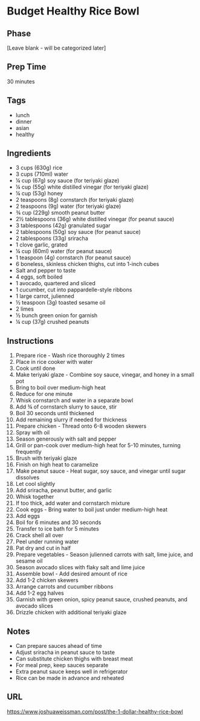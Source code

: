 # Budget Healthy Rice Bowl

## Phase
[Leave blank - will be categorized later]

## Prep Time
30 minutes

## Tags
- lunch
- dinner
- asian
- healthy

## Ingredients
- 3 cups (630g) rice
- 3 cups (710ml) water
- ¼ cup (67g) soy sauce (for teriyaki glaze)
- ¼ cup (55g) white distilled vinegar (for teriyaki glaze)
- ¼ cup (53g) honey
- 2 teaspoons (8g) cornstarch (for teriyaki glaze)
- 2 teaspoons (9g) water (for teriyaki glaze)
- ¾ cup (229g) smooth peanut butter
- 2½ tablespoons (36g) white distilled vinegar (for peanut sauce)
- 3 tablespoons (42g) granulated sugar
- 2 tablespoons (50g) soy sauce (for peanut sauce)
- 2 tablespoons (33g) sriracha
- 1 clove garlic, grated
- ¼ cup (60ml) water (for peanut sauce)
- 1 teaspoon (4g) cornstarch (for peanut sauce)
- 6 boneless, skinless chicken thighs, cut into 1-inch cubes
- Salt and pepper to taste
- 4 eggs, soft boiled
- 1 avocado, quartered and sliced
- 1 cucumber, cut into pappardelle-style ribbons
- 1 large carrot, julienned
- ½ teaspoon (3g) toasted sesame oil
- 2 limes
- ½ bunch green onion for garnish
- ¼ cup (37g) crushed peanuts

## Instructions
1. Prepare rice - Wash rice thoroughly 2 times
2. Place in rice cooker with water
3. Cook until done
4. Make teriyaki glaze - Combine soy sauce, vinegar, and honey in a small pot
5. Bring to boil over medium-high heat
6. Reduce for one minute
7. Whisk cornstarch and water in a separate bowl
8. Add ¾ of cornstarch slurry to sauce, stir
9. Boil 30 seconds until thickened
10. Add remaining slurry if needed for thickness
11. Prepare chicken - Thread onto 6-8 wooden skewers
12. Spray with oil
13. Season generously with salt and pepper
14. Grill or pan-cook over medium-high heat for 5-10 minutes, turning frequently
15. Brush with teriyaki glaze
16. Finish on high heat to caramelize
17. Make peanut sauce - Heat sugar, soy sauce, and vinegar until sugar dissolves
18. Let cool slightly
19. Add sriracha, peanut butter, and garlic
20. Whisk together
21. If too thick, add water and cornstarch mixture
22. Cook eggs - Bring water to boil just under medium-high heat
23. Add eggs
24. Boil for 6 minutes and 30 seconds
25. Transfer to ice bath for 5 minutes
26. Crack shell all over
27. Peel under running water
28. Pat dry and cut in half
29. Prepare vegetables - Season julienned carrots with salt, lime juice, and sesame oil
30. Season avocado slices with flaky salt and lime juice
31. Assemble bowl - Add desired amount of rice
32. Add 1-2 chicken skewers
33. Arrange carrots and cucumber ribbons
34. Add 1-2 egg halves
35. Garnish with green onion, spicy peanut sauce, crushed peanuts, and avocado slices
36. Drizzle chicken with additional teriyaki glaze

## Notes
- Can prepare sauces ahead of time
- Adjust sriracha in peanut sauce to taste
- Can substitute chicken thighs with breast meat
- For meal prep, keep sauces separate
- Extra peanut sauce keeps well in refrigerator
- Rice can be made in advance and reheated

## URL
https://www.joshuaweissman.com/post/the-1-dollar-healthy-rice-bowl
